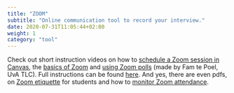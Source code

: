 ```yaml
---
title: "ZOOM"
subtitle: "Online communication tool to record your interview."
date: 2020-07-31T11:05:44+02:00
weight: 1
category: "tool"
---
```


Check out short instruction videos on how to [schedule a Zoom session in Canvas](https://youtu.be/ndCUeOVqBx8), the [basics of Zoom](https://youtu.be/x8_X-0DetzQ) and [using Zoom polls](https://youtu.be/_xYg-lMuNr8) (made by Fam te Poel, UvA TLC). Full instructions can be found [here](https://canvas.uva.nl/courses/41/pages/using-zoom-in-canvas-for-teaching). And yes, there are even pdfs, on [Zoom etiquette](https://canvas.uva.nl/courses/41/pages/zoom-etiquette-in-online-classes) for students and how to [monitor Zoom attendance](https://canvas.uva.nl/courses/41/pages/attendance-in-zoom).
